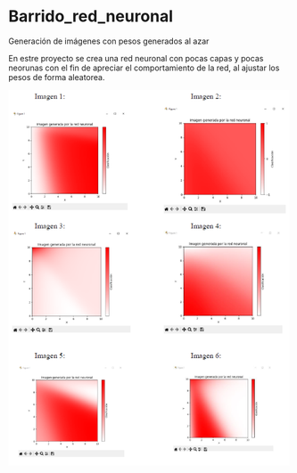 # Barrido_red_neuronal
Generación de imágenes con pesos generados al azar

En estre proyecto se crea una red neuronal con pocas capas y pocas neorunas con el fin de apreciar el comportamiento de la red, al ajustar los pesos de forma aleatorea.

![Imagenes generadas](https://github.com/EulisesBrazon/Barrido_red_neuronal/blob/main/Imagenes%20Generadas.png)
